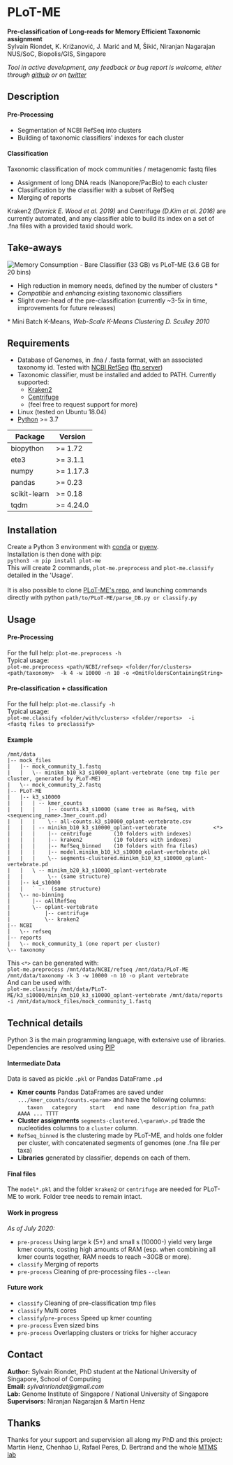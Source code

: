 # PLoT-ME
**Pre-classification of Long-reads for Memory Efficient Taxonomic assignment** <br>
Sylvain Riondet, K. Križanović, J. Marić and M, Šikić, Niranjan Nagarajan <br>
NUS/SoC, Biopolis/GIS, Singapore

_Tool in active development, any feedback or bug report is welcome, either through [github](https://github.com/sylvain-ri/PLoT-ME) or on [twitter](https://twitter.com/Sylvain14518009)_

## Description
#### Pre-Processing
- Segmentation of NCBI RefSeq into clusters
- Building of taxonomic classifiers' indexes for each cluster

#### Classification
Taxonomic classification of mock communities / metagenomic fastq files
- Assignment of long DNA reads (Nanopore/PacBio) to each cluster
- Classification by the classifier with a subset of RefSeq
- Merging of reports

Kraken2 _(Derrick E. Wood et al. 2019)_ and Centrifuge _(D.Kim et al. 2016)_ are currently automated, and any classifier able to build its index on a set of .fna files with a provided taxid should work.

## Take-aways
![Memory Consumption - Bare Classifier (33 GB) vs PLoT-ME (3.6 GB for 20 bins)](doc-media/Memory_MaxBinSize.png "Memory Consumption - Bare Classifier vs PLoT-ME")
- High reduction in memory needs, defined by the number of clusters *
- _Compatible_ and _enhancing_ existing taxonomic classifiers
- Slight over-head of the pre-classification (currently ~3-5x in time, improvements for future releases) 

\* Mini Batch K-Means, _Web-Scale K-Means Clustering D. Sculley 2010_

## Requirements
- Database of Genomes, in .fna / .fasta format, with an associated taxonomy id. 
Tested with [NCBI RefSeq](https://www.ncbi.nlm.nih.gov/refseq/) ([ftp server](ftp://ftp.ncbi.nlm.nih.gov/refseq/release/))
- Taxonomic classifier, must be installed and added to PATH. Currently supported:
    - [Kraken2](https://github.com/DerrickWood/kraken2/wiki/Manual)
    - [Centrifuge](https://ccb.jhu.edu/software/centrifuge/manual.shtml) 
    - (feel free to request support for more)
- Linux (tested on Ubuntu 18.04)
- [Python](https://www.python.org/) >= 3.7 

Package | Version
 --- | --- 
biopython   | \>= 1.72
ete3        | \>= 3.1.1
numpy       | \>= 1.17.3
pandas      | \>= 0.23
scikit-learn| \>= 0.18
tqdm        | \>= 4.24.0


## Installation
Create a Python 3 environment with [conda](https://docs.conda.io/projects/conda/en/latest/user-guide/tasks/manage-environments.html)
 or [pyenv](https://realpython.com/intro-to-pyenv/). <br>
Installation is then done with pip: <br>
`python3 -m pip install plot-me` <br>
This will create 2 commands, `plot-me.preprocess` and `plot-me.classify` detailed in the 'Usage'.  <br> 
<br>
It is also possible to clone [PLoT-ME's repo](https://github.com/sylvain-ri/PLoT-ME),
 and launching commands directly with python `path/to/PLoT-ME/parse_DB.py or classify.py`

## Usage
#### Pre-Processing
For the full help: `plot-me.preprocess -h`  <br>
Typical usage:  <br>
`plot-me.preprocess <path/NCBI/refseq> <folder/for/clusters> <path/taxonomy> 
 -k 4 -w 10000 -n 10 -o <OmitFoldersContainingString>` <br>
#### Pre-classification + classification
For the full help: `plot-me.classify -h`  <br>
Typical usage:  <br>
`plot-me.classify <folder/with/clusters> <folder/reports> 
 -i <fastq files to preclassify>` <br>

#### Example
```
/mnt/data
|-- mock_files
|   |-- mock_community_1.fastq
|   |   \-- minikm_b10_k3_s10000_oplant-vertebrate (one tmp file per cluster, generated by PLoT-ME)
|   \-- mock_community_2.fastq
|-- PLoT-ME
|   |-- k3_s10000
|   |   | -- kmer_counts
|   |   |    |-- counts.k3_s10000 (same tree as RefSeq, with <sequencing_name>.3mer_count.pd)
|   |   |    \-- all-counts.k3_s10000_oplant-vertebrate.csv
|   |   | -- minikm_b10_k3_s10000_oplant-vertebrate               <*>
|   |   |    |-- centrifuge       (10 folders with indexes)
|   |   |    |-- kraken2          (10 folders with indexes)
|   |   |    |-- RefSeq_binned    (10 folders with fna files)
|   |   |    |-- model.minikm_b10_k3_s10000_oplant-vertebrate.pkl
|   |   |    \-- segments-clustered.minikm_b10_k3_s10000_oplant-vertebrate.pd
|   |   \ -- minikm_b20_k3_s10000_oplant-vertebrate
|   |        \-- (same structure) 
|   |-- k4_s10000
|   |   ` --  (same structure)
|   \-- no-binning
|       |-- oAllRefSeq
|       \-- oplant-vertebrate
|           |-- centrifuge
|           \-- kraken2
|-- NCBI
|   \-- refseq
|-- reports
|   \-- mock_community_1 (one report per cluster)
\-- taxonomy
```
This `<*>` can be generated with: <br>
`plot-me.preprocess /mnt/data/NCBI/refseq /mnt/data/PLoT-ME /mnt/data/taxonomy -k 3 -w 10000 -n 10
 -o plant vertebrate` <br>
And can be used with: <br>
`plot-me.classify /mnt/data/PLoT-ME/k3_s10000/minikm_b10_k3_s10000_oplant-vertebrate /mnt/data/reports
 -i /mnt/data/mock_files/mock_community_1.fastq`

## Technical details
Python 3 is the main programming language, with extensive use of libraries. 
Dependencies are resolved using [PIP](https://pypi.org/)

#### Intermediate Data 
Data is saved as pickle `.pkl` or Pandas DataFrame `.pd` <br> 
- **Kmer counts** Pandas DataFrames are saved under `.../kmer_counts/counts.<param>` and have the following columns: <br>
`   taxon	category	start	end	name	description	fna_path	AAAA ... TTTT`
- **Cluster assignments** `segments-clustered.\<param\>.pd` trade the nucleotides columns to a `cluster` column.
- `RefSeq_binned` is the clustering made by PLoT-ME, and holds one folder per cluster, with concatenated segments of genomes (one .fna file per taxa)
- **Libraries** generated by classifier, depends on each of them.

#### Final files
The `model*.pkl` and the folder `kraken2` or `centrifuge` are needed for PLoT-ME to work. Folder tree needs to remain intact. 

#### Work in progress
_As of July 2020:_
- `pre-process` Using large k (5+) and small s (10000-) yield very large kmer counts, costing
 high amounts of RAM (esp. when combining all kmer counts together,
 RAM needs to reach ~30GB or more). 
- `classify` Merging of reports 
- `pre-process` Cleaning of pre-processing files `--clean`

#### Future work
- `classify` Cleaning of pre-classification tmp files
- `classify` Multi cores
- `classify`/`pre-process` Speed up kmer counting
- `pre-process` Even sized bins
- `pre-process` Overlapping clusters or tricks for higher accuracy

## Contact
**Author:** Sylvain Riondet, PhD student at the National University of Singapore, School of Computing <br>
**Email:** _sylvainriondet@gmail.com_ <br>
**Lab:** Genome Institute of Singapore / National University of Singapore<br>
**Supervisors:** Niranjan Nagarajan & Martin Henz <br>

## Thanks
Thanks for your support and supervision all along my PhD and this project: Martin Henz, Chenhao Li, Rafael Peres, D. Bertrand and the whole [MTMS lab](https://csb5.github.io/)
